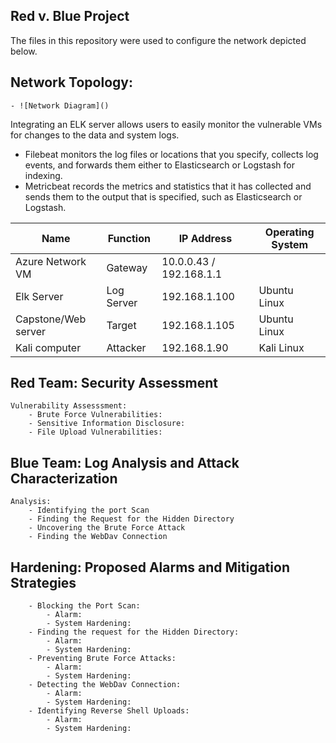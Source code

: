 ## Red v. Blue Project
The files in this repository were used to configure the network depicted below.

## Network Topology: 
    - ![Network Diagram]()
    
Integrating an ELK server allows users to easily monitor the vulnerable VMs for changes to the data and system logs.
- Filebeat monitors the log files or locations that you specify, collects log events, and forwards them either to Elasticsearch or Logstash for indexing. 
- Metricbeat records the metrics and statistics that it has collected and sends them to the output that is specified, such as Elasticsearch or Logstash.
    
| Name          | Function       | IP Address                 | Operating System |
|---------------|----------------|----------------------------|------------------|
| Azure Network VM    | Gateway    | 10.0.0.43 / 192.168.1.1  |                  |
| Elk Server          | Log Server | 192.168.1.100            | Ubuntu Linux     |
| Capstone/Web server | Target     | 192.168.1.105            | Ubuntu Linux     |
| Kali computer       |  Attacker  | 192.168.1.90             | Kali Linux       |

## Red Team: Security Assessment
    Vulnerability Assesssment: 
        - Brute Force Vulnerabilities: 
        - Sensitive Information Disclosure:
        - File Upload Vulnerabilities: 
    

## Blue Team: Log Analysis and Attack Characterization
    Analysis: 
        - Identifying the port Scan 
        - Finding the Request for the Hidden Directory
        - Uncovering the Brute Force Attack
        - Finding the WebDav Connection
## Hardening: Proposed Alarms and Mitigation Strategies
        - Blocking the Port Scan: 
            - Alarm:
            - System Hardening: 
        - Finding the request for the Hidden Directory:
            - Alarm:
            - System Hardening: 
        - Preventing Brute Force Attacks: 
            - Alarm:
            - System Hardening: 
        - Detecting the WebDav Connection: 
            - Alarm:
            - System Hardening: 
        - Identifying Reverse Shell Uploads: 
            - Alarm:
            - System Hardening:





